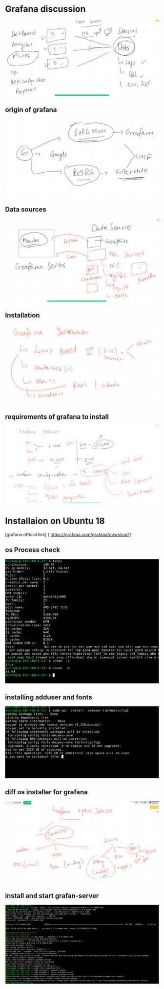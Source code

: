 #  Grafana discussion 

<img src="data.png">

## origin of grafana 

<img src="origin.png">

## Data sources 

<img src="ds.png">

## Installation 

<img src="installos.png">

## requirements of grafana to install 

<img src="req.png">

# Installaion on Ubuntu 18

[grafana official link] ('https://grafana.com/grafana/download')

## os Process check 


<img src="cpu.png">

## installing adduser and fonts

<img src="fonts.png">

## diff os installer for grafana 

<img src="osinstaller.png">

## install and start grafan-server 

<img src="start.png">
